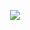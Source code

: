 
<p align="center"><a href="https://brosega.com" target="_blank"><img src="https://brosega.com/logo.png"></a></p>
